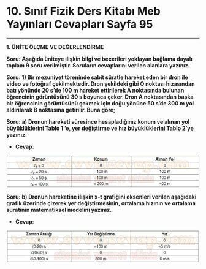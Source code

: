 # 10. Sınıf Fizik Ders Kitabı Meb Yayınları Cevapları Sayfa 95

---

**1. ÜNİTE ÖLÇME VE DEĞERLENDİRME**

**Soru: Aşağıda üniteye ilişkin bilgi ve becerileri yoklayan bağlama dayalı toplam 9 soru verilmiştir. Soruların cevaplarını verilen alanlara yazınız.**

**Soru: 1) Bir mezuniyet töreninde sabit süratle hareket eden bir dron ile video ve fotoğraf çekilmektedir. Dron şekildeki gibi O noktası hizasından batı yönünde 20 s’de 100 m hareket ettirilerek A noktasında bulunan öğrencinin görüntüsünü 30 s boyunca çeker. Dron A noktasından başka bir öğrencinin görüntüsünü çekmek için doğu yönüne 50 s’de 300 m yol aldırılarak B noktasına getirilir. Buna göre;**

**Soru: a) Dronun hareketi süresince hesapladığınız konum ve alınan yol büyüklüklerini Tablo 1 ’e, yer değiştirme ve hız büyüklüklerini Tablo 2’ye yazınız.**

-   **Cevap**:

![Image 1](./image_1.webp)

**Soru: b) Dronun hareketine ilişkin x-t grafiğini eksenleri verilen aşağıdaki grafik üzerinde çizerek yer değiştirmesinin, ortalama hızının ve ortalama süratinin matematiksel modelini yazınız.**

-   **Cevap**:

![Image 2](./image_2.webp)